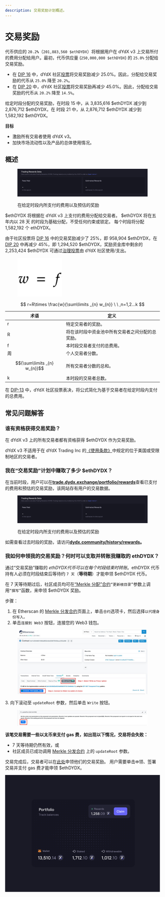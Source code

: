 ```yaml
---
description: 交易奖励计划概述。
---
```


# 交易奖励

代币供应的 `20.2`**`%`**（`201,883,560 $ethDYDX`）将根据用户在 dYdX v3 上交易所付的费用分配给用户。最初，代币供应量 (`250,000,000 $ethDYDX`) 的 `25.0%` 分配给交易奖励。

* 在 [DIP 16](https://github.com/dydxfoundation/dip/blob/master/content/dips/DIP-16.md) 中，dYdX 社区[投票](https://dydx.community/dashboard/proposal/8)将交易奖励减少 25.0%。因此，分配给交易奖励的代币从 `25.0%` 降至 `20.2%`。
* 在 [DIP 20](https://dydx.community/dashboard/proposal/11) 中，dYdX 社区[投票](https://dydx.community/dashboard/proposal/11)将交易奖励再减少 45.0%。因此，分配给交易奖励的代币从 `20.2%` 降至 `14.5%`。

给定时段分配的交易奖励，在时段 15 中，从 3,835,616 $ethDYDX 减少到 2,876,712 $ethDYDX，在 时段 21 中，从 2,876,712 $ethDYDX 减少到 1,582,192 $ethDYDX。

**目标**

* 激励所有交易者使用 dYdX v3。
* 加快市场流动性以及产品的总体使用情况。

## **概述**

<figure><img src="../.gitbook/assets/1-fees-paid-estimated-rewards.png" alt=""><figcaption><p>在给定时段内所支付的费用以及预估的奖励</p></figcaption></figure>

$ethDYDX 将根据在 dYdX v3 上支付的费用分配给交易者。 $ethDYDX 将在五年内以 28 天 的时段为基础分配，不受任何约束或锁定。 每个时段将分配 1,582,192 个 ethDYDX。

由于社区投票将 [DIP 16](https://dydx.community/dashboard/proposal/8) 中的交易奖励减少了 25%，即 958,904 $ethDYDX，在 [DIP 20](https://dydx.community/dashboard/proposal/11) 中再减少 45%，即 1,294,520 $ethDYDX，奖励资金库中剩余的 2,253,424 $ethDYDX 可通过[治理投票](https://docs.dydx.community/dydx-governance/voting-and-governance/governance-parameters)由 dYdX 社区使用/支出。

<figure><img src="../.gitbook/assets/1-trading-rewards-formula-new.png" alt=""><figcaption></figcaption></figure>

$$
r=R\times \frac{w}{\sum\limits _{n} w_{n}} \ \ ,n=1,2...k
$$

| 术语 | 定义 |
| ---------------------------- | ----------------------------------------------------------------------- |
| r | 特定交易者的奖励。 |
| R | 将在该时段中资金池中所有交易者之间分配的总奖励。 |
| f | 本时段交易者支付的总费用。 |
| 周 | 个人交易者分数。 |
| $${\sum\limits _{n} w_{n}}$$ | 所有交易者分数的总和。 |
| k | 本时段的交易者总数。 |

在 [DIP-13](https://github.com/dydxfoundation/dip/blob/master/content/dips/DIP-13.md) 中，dYdX 社区投票表决，将公式简化为基于交易者在给定时段内支付的总费用。

## 常见问题解答

### 谁有资格获得交易奖励？

在 dYdX v3 上的所有交易者都有资格获得 $ethDYDX 作为交易奖励。

dYdX v3 不适用于在 dYdX Trading Inc 的[《使用条款》](https://dydx.exchange/terms)中规定的位于美国或受限制地区的交易者。

### 我在“交易奖励”计划中赚取了多少 $ethDYDX？

在当前时段，用户可以在[**trade.dydx.exchange/portfolio/rewards**](https://trade.dydx.exchange/portfolio/rewards)查看已支付的费用和预估的交易奖励，该网站存有用户的交易数据。

<figure><img src="../.gitbook/assets/1-fees-paid-estimated-rewards.png" alt=""><figcaption><p>在给定时段内所支付的费用以及预估的奖励</p></figcaption></figure>

如需查看过去时段的奖励，请访问[**dydx.community/history/rewards**](https://dydx.community/history/rewards)**。**

### 我如何申领我的交易奖励？何时可以支取并转账我赚取的 ethDYDX？

通过“交易奖励”赚取的 $ethDYDX 代币可以在每个时段结束时转账。$ethDYDX 代币持有人必须在时段结束后等待约 `7 天`（**等待期**）才能申领 $ethDYDX 代币。

在 7 天等待期过后，社区成员均可在[“Merkle 分配”合约](https://etherscan.io/address/0x01d3348601968ab85b4bb028979006eac235a588#writeProxyContract)`“更新根目录”`参数上调用`“撰写”`函数，来申领 $ethDYDX 奖励。

步骤：

1. 在 Etherscan 的 [Merkle 分发合约](https://etherscan.io/address/0x01d3348601968ab85b4bb028979006eac235a588#writeProxyContract)页面上，单击`合约`选项卡，然后选择`以代理身份写入。`
2. 单击`连接到 Web3` 按钮，连接您的 Web3 钱包。

<figure><img src="../.gitbook/assets/merkle-distributor-contract.jpeg" alt=""><figcaption></figcaption></figure>

3\. 向下滚动至 `updateRoot` 参数，然后单击 `Write` 按钮。

<figure><img src="../.gitbook/assets/updateRoot-claiming.jpeg" alt=""><figcaption></figcaption></figure>

**该笔交易需要一些以太币来支付 gas 费，如出现以下情况，交易将会失败：**

* 7 天等待期仍然有效，或
* 社区成员已成功调用 [Merkle 分发合约](https://etherscan.io/address/0x01d3348601968ab85b4bb028979006eac235a588#writeProxyContract) 上的 `updateRoot` 参数。

交易完成后，交易者可以在[此处](https://dydx.community/dashboard)申领他们的交易奖励。 用户需要单击`申`领、签署交易并支付 gas 费才能申领 $ethDYDX。

![资金组合奖励概述](../.gitbook/assets/1-portfolio-overview-rewards.png)
